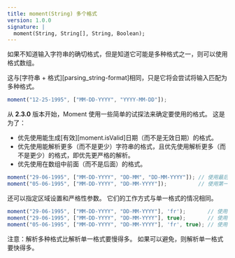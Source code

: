 ```yaml
---
title: moment(String) 多个格式
version: 1.0.0
signature: |
  moment(String, String[], String, Boolean);
---
```



如果不知道输入字符串的确切格式，但是知道它可能是多种格式之一，则可以使用格式数组。

这与[字符串 + 格式][parsing_string-format]相同，只是它将会尝试将输入匹配为多种格式。

```js
moment("12-25-1995", ["MM-DD-YYYY", "YYYY-MM-DD"]);
```

从 **2.3.0** 版本开始，Moment 使用一些简单的试探法来确定要使用的格式。
这是为了：

 * 优先使用能生成[有效][moment.isValid]日期（而不是无效日期）的格式。 
 * 优先使用能解析更多（而不是更少）字符串的格式，且优先使用解析更多（而不是更少）的格式，即优先更严格的解析。
 * 优先使用在数组中前面（而不是后面）的格式。

```js
moment("29-06-1995", ["MM-DD-YYYY", "DD-MM", "DD-MM-YYYY"]); // 使用最后一种格式。
moment("05-06-1995", ["MM-DD-YYYY", "DD-MM-YYYY"]);          // 使用第一种格式
```

还可以指定区域设置和严格性参数。
它们的工作方式与单一格式的情况相同。

```js
moment("29-06-1995", ["MM-DD-YYYY", "DD-MM-YYYY"], 'fr');       // 使用 'fr' 区域设置。
moment("29-06-1995", ["MM-DD-YYYY", "DD-MM-YYYY"], true);       // 使用严格的解析。
moment("05-06-1995", ["MM-DD-YYYY", "DD-MM-YYYY"], 'fr', true); // 使用 'fr' 区域设置和严格的解析。
```

注意：解析多种格式比解析单一格式要慢得多。
如果可以避免，则解析单一格式要快得多。

